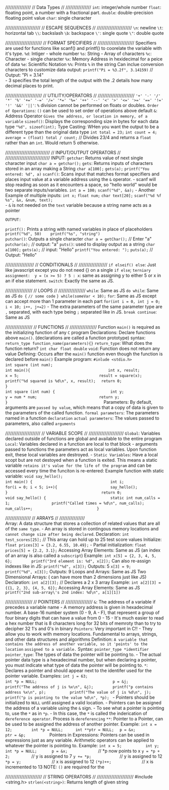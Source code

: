 ////////////////
// Data Types //
////////////////
    `int`:    integer/whole number
    `float`:  floating point, a number with a fractional part.
    `double`: double-precision floating point value
    `char`:   single character


//////////////////////
// ESCAPE SEQUENCES //
//////////////////////
    `\n`: newline
    `\t`: horizontal tab
    `\\`: backslash
    `\b`: backspace
    `\'`: single quote
    `\"`: double quote


///////////////////////
// FORMAT SPECIFIERS //
///////////////////////
    Specifiers are used for functions like scanf() and printf() to coorelate the variable with it's type.
        `%d`: Intiger - whole number
        `%s`: String - Array of characters
        `%c`: Character - single character
        `%x`: Memory Address in hexidecimal for a peice of data
        `%e`: Scientific Notation
        `%%`: Prints `%` in the string
        Can inclue conversion characters to customize data output:
            `printf("Pi = %3.2f", 3.14159)` // Output:  "Pi = 3.14"   
                - 3 specifies the total length of the output with the .2 details how many decimal places to print.


///////////////////////
// UTILITY/OPERATORS //
///////////////////////
    `'+' '-' '/' '*' '%' '+=' '-=' '/=' '*=' '%=' '++' '--' '<' '>' '<=' '>=' '==' '!=' '!' '&&' '||'`:
        `%` division cannot be performed on floats or doubles.
    `Order of Operations`:
        `()` can be used to set order of operations above default
    `&`: Address Operator
        `Gives the address, or location in memory, of a variable`
    `sizeof()`: Displays the corresponding size in bytes for each data type
        `"%d", sizeof(int);` 
    Type Casting:  WHen you want the output to be a different type than the original data type
        `int total = 23;`
        `int count = 4;`
        `average = (float) total / count;`  // Divides 23/4 and returns a `float` rather than an `int`. Would return 5 otherwise.



////////////////////////////
// INPUT/OUTPUT OPERATORS //
////////////////////////////
    INPUT:
    `getchar`: Returns value of next single character input
        `char a = getchar();`
    `gets`: Returns inputs of characters stored in an array making a String
        `char a[100];`
        `gets(a);`
        `printf("You entered: %d", a)`
    `scanf()`: Scans input that matches format specifiers and places input value at a variable address using the `&` operator.
        - scanf will stop reading as soon as it encounters a space, so "hello world" would be two separate inputs/variables.
        `int a = 100;`
        `scanf("%d", &a);`
        - Another Example of multiple inputs:
        `int x;`
        `float num;`
        `char text[20];`
        `scanf("%d %f %s", &x, &num, text);`  
            - `&` is not needed on the `text` variable because a string name acts as a pointer

    
    OUTPUT:
   `printf():`  Prints a string with named variables in place of placeholders
        `printf("%d", 50)    printf("%s", "string")`  
    `putchar()`: Outputs a single character
        `char a = getChar();` // Enter "a"
        `putchar(a);`         // output: "a"
    `puts()`:  used to display output as a string
        `char a[100];`
        `gets(a);`                 // input: "Hello"
        `printf("You entered: ");` 
        `puts(a);`                 // Output: "Hello"
    

//////////////////
// CONDITIONALS //
//////////////////
    `if elseif() else`:  Just like javascript except you do not need {} on a single `if else`;
    `terniary assignment:  y = (x >= 5) ? 5 : x`:  same as assigning y to either 5 or x in an if else statement.
    `switch`: Exactly the same as JS.


/////////////////
//    LOOPS    //
/////////////////
    `while`:          Same as JS
    `do while`:       Same as JS 
        `do {`
            `// some code`
        `} while(someVar < 10);`
    `for`:            Same as JS except can accept more than 1 parameter in each part
        `for(int i = 0, int j = 0; i < 10; i++, j+=2)`
            - The extra parameters of the same parameter type are `,` separated, with each type being `;` separated like in JS.
    `break continue`: Same as JS


/////////////////
//  FUNCTIONS  //
/////////////////
    Function `main()` is required as the initializing function of any `C` program
    Declarations:  Declare functions above `main()`.  (declarations are called a function prototype)
        syntax: `return_type function_name(parameters){}`
            `return_type`: What does the function return?
                `int char float double`
                `void`: Function does not return any value
    Defining:  Occurs after the `main()` function even though the function is declared before `main()`
        Example program:
            `#inlude <stdio.h>                          `
            `int square (int num);                      `
            `                                           `
            `int main(){                                `
            `   int x, result;                          `
            `   x = 5;                                  `
            `   result = square(x);                     `
            `   printf("%d squared is %d\n", x, result);`
            `   return 0;                               `
            `}                                          `
            `                                           `
            `int square (int num) {                     `
            `    int y;                                 `
            `    y = num * num;                         `
            `    return y;                              `
            `}                                          `
    Parameters:  By default, arguments are `passed by value`, which means that a copy of data is given to the parameters of the called function.
        `formal parameters`: The parameters named in a function `declaration`
        `actual parameters`: The values passed to parameters, also called `arguments`


//////////////////////
//  VARIABLE SCOPE  //
//////////////////////
    `Global`: Variables declared outside of functions are global and available to the entire program
    `Local`: Variables declared in a function are local to that block
        - arguments passed to functions the parameters act as local variables. Upon function exit, these local variables are destroyed.
        - `Static Variables`: Have a local scopt but are not destoyed when a function is exited.  This means a static variable
            `retains it's value for the life of the program` and can be accessed every time the funciton is  re-entered:
            Example function with static variable:
                `void say_hello();                           `
                `                                            `
                `int main() {                                `
                `   int i;                                   `
                `   for(i = 0; i < 5; i++){                  `
                `       say_hello();                         `
                `   }                                        `
                `   return 0;                                `
                `                                            `
                `void say_hello() {                          `
                `   static int num_calls = 1;                `
                `   printf("Called times = %d\n", num_calls);`
                `   num_calls++;                             `
                `}                                           `
                
                
////////////////
//   ARRAYS   //
////////////////   
    Array: A data structure that stores a collection of related values that are all of the `same type`.
            - An array is stored in contingous memory locations and `cannot change size after being declared`.
        Declaration:  `int test_scores[25];`  // This array can hold up to 25 test score values
        Initialize:   `float prices[3] = {3.2, 6.55, 10.49};` 
            - Partial initialization: `float prices[5] = {2.2, 3.1};`
        Accessing Array Elements: Same as JS  (an index of an array is also called a `subscript`)
            Example: 
                `int x[5] = {2, 3, 4, 5, 6};        `
                `printf("3rd element is: %d", x[2]);`
            Can also re-assign indexes like in JS:
                `printf("%d", x[3]);`  Outputs: 5
                `x[3] = 9;          `
                `printf("%d", x[3]);`  Outputs: 9
        Loops and Arrays:  Same as JS
    Two Dimensional Arrays:  ( can have more than 2 dimensions just like JS)
        Declaration: `int a[2][3];`  // Declares a 2 x 3 array
            Example:
                `int a[2][3] = {{1, 2, 3}, {4, 5, 6}};`
        Accessing Array Elements: Same as JS
                `printf("2nd sub-array\'s 2nd index: %d\n", a[1][1])`


/////////////////
//   POINTERS  //
/////////////////
    `&`:  The address of a variable if precedes a variable name
        - A memory address is given in hexadecimal number.  A base-16 number system (0 - 9, A - F), that represent
            a group of four binary digits that can have a value from 0 - 15
                - It's much easier to read a hex number that is 8 characters long for 32 bits of memroty than to try to 
                    decipher 32 1's and 0's in binary
    `Pointers`: Very important in C!!
        - They allow you to work with memory locations.  Fundamental to arrays, strings, and other data structures and algorithms
        Definition: `A variable that contains the address of another variable, so it 'points' to the location`
                        `assigned to a variable.`
        Syntax:  `pointer_type *identifier`
            `pointer_type`: The types of data the pointer will be pointing to. 
                - The actual pointer data type is a hexadecimal number, but when declaring a pointer, you must indicate what type
                    of data the pointer will be pointing to.
                `*`: Declares a pointer and should appear next to the identifer used for the pointer variable.
                    Examples:
                        `int j = 63;                                    `
                        `int *p = NULL;                                 `
                        `p = &j;                                        `
                        `printf("The address of j is %x\n", &j);        `
                        `printf("p contains address %x\n", p);          `
                        `printf("The value of j is %d\n", j);           `
                        `printf("p is pointing to the value %d\n", *p); `
                - Pointers should be initialized to `NULL` until assigned a valid location.
                - Pointers can be assigned the address of a variable using the `&` sign.
                - To see what a pointer is pointing to, use the `*` as in `*p`.
                    - In this case, the `*` is called the inderication of `dereference operator`. Process is `dereferencing`
                `**`: Pointer to a Pointer, can be used to be assigned the address of another pointer.
                    Example:
                        `int x = 12;        `
                        `int *p = NULL;     `
                        `int **ptr = NULL;  `
                        `p = &x;            `
                        `ptr = &p;          `
        Pointers in Expressions:  Pointers can be used in expressions just as any variable.  Arithmetic operators can be applied to whatever
            the pointer is pointing to.
                Example:
                    `int x = 5;          `
                    `int y;              `
                    `int *p = NULL;      `
                    `p = &x;             `  // *p now points to x
                    `y = *p + 2;         `  // y is assigned to 7
                    `y += *p;            `  // y is assigned to 12
                    `*p = y;             `  // x is assigned to 12
                    `(*p)++;             `  // x is incremented to 13
                NOTE:  `()` are required for the 




///////////////////////
// STRING OPERATORS  //
///////////////////////
#include <string.h>
   `strlen(<string>)`: Returns length of given string
